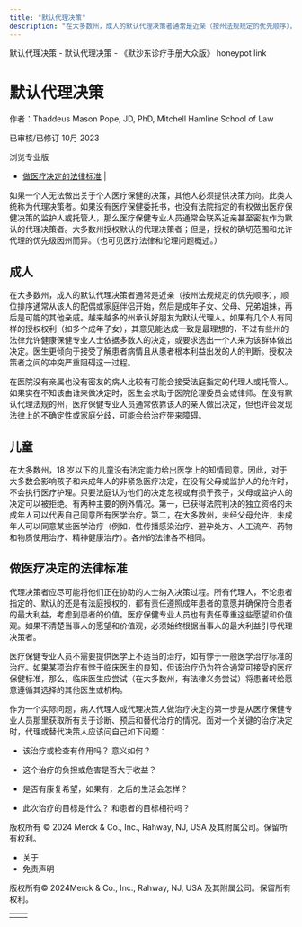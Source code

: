 ```yaml
---
title: "默认代理决策"
description: "在大多数州，成人的默认代理决策者通常是近亲（按州法规规定的优先顺序），顺位排序通常从该人的配偶或家庭伴侣开始，然后是成年子女、父母、兄弟姐妹，再后是可能的其他亲戚。越来越多的州承认好朋友为默认代理人。如果有几个人有同样的授权权利（如多个成年子女），其意见能达成一致是最理想的，不过有些州的法律允许健康保健专业人士依据多数人的决定，或要求选出一个人来为该群体做出决定。医生更倾向于接受了解患者病情且从患者根本利益出发的人的判断。授权决策者之间的冲突严重阻碍这一过程。"
---
```


﻿默认代理决策 \- 默认代理决策 \- 《默沙东诊疗手册大众版》 honeypot link

# 默认代理决策

作者：Thaddeus Mason Pope, JD, PhD, Mitchell Hamline School of Law

已审核/已修订 10月 2023

浏览专业版

- [做医疗决定的法律标准](#做医疗决定的法律标准_v7825171_zh) \|

如果一个人无法做出关于个人医疗保健的决策，其他人必须提供决策方向。此类人统称为代理决策者。如果没有医疗保健委托书，也没有法院指定的有权做出医疗保健决策的监护人或托管人，那么医疗保健专业人员通常会联系近亲甚至密友作为默认的代理决策者。大多数州授权默认的代理决策者；但是，授权的确切范围和允许代理的优先级因州而异。（也可见医疗法律和伦理问题概述。）

## 成人

在大多数州，成人的默认代理决策者通常是近亲（按州法规规定的优先顺序），顺位排序通常从该人的配偶或家庭伴侣开始，然后是成年子女、父母、兄弟姐妹，再后是可能的其他亲戚。越来越多的州承认好朋友为默认代理人。如果有几个人有同样的授权权利（如多个成年子女），其意见能达成一致是最理想的，不过有些州的法律允许健康保健专业人士依据多数人的决定，或要求选出一个人来为该群体做出决定。医生更倾向于接受了解患者病情且从患者根本利益出发的人的判断。授权决策者之间的冲突严重阻碍这一过程。

在医院没有亲属也没有密友的病人比较有可能会接受法庭指定的代理人或托管人。如果实在不知该由谁来做决定时，医生会求助于医院伦理委员会或律师。在没有默认代理法规的州，医疗保健专业人员通常依靠该人的亲人做出决定，但也许会发现法律上的不确定性或家庭分歧，可能会给治疗带来障碍。

## 儿童

在大多数州，18 岁以下的儿童没有法定能力给出医学上的知情同意。因此，对于大多数会影响孩子和未成年人的非紧急医疗决定，在没有父母或监护人的允许时，不会执行医疗护理。只要法庭认为他们的决定忽视或有损于孩子，父母或监护人的决定可以被拒绝。有两种主要的例外情况。第一，已获得法院判决的独立资格的未成年人可以代表自己同意所有医学治疗。第二，在大多数州，未经父母允许，未成年人可以同意某些医学治疗（例如，性传播感染治疗、避孕处方、人工流产、药物和物质使用治疗、精神健康治疗）。各州的法律各不相同。

## 做医疗决定的法律标准

代理决策者应尽可能将他们正在协助的人士纳入决策过程。所有代理人，不论患者指定的、默认的还是有法庭授权的，都有责任遵照成年患者的意愿并确保符合患者的最大利益，考虑到患者的价值。医疗保健专业人员也有责任尊重这些愿望和价值观。如果不清楚当事人的愿望和价值观，必须始终根据当事人的最大利益引导代理决策者。

医疗保健专业人员不需要提供医学上不适当的治疗，如有悖于一般医学治疗标准的治疗。如果某项治疗有悖于临床医生的良知，但该治疗仍为符合通常可接受的医疗保健标准，那么，临床医生应尝试（在大多数州，有法律义务尝试）将患者转给愿意遵循其选择的其他医生或机构。

作为一个实际问题，病人代理人或代理决策人做治疗决定的第一步是从医疗保健专业人员那里获取所有关于诊断、预后和替代治疗的情况。面对一个关键的治疗决定时，代理或替代决策人应该问自己如下问题：

- 该治疗或检查有作用吗？ 意义如何？

- 这个治疗的负担或危害是否大于收益？

- 是否有康复希望，如果有，之后的生活会怎样？

- 此次治疗的目标是什么？ 和患者的目标相符吗？




版权所有 © 2024
Merck & Co., Inc., Rahway, NJ, USA 及其附属公司。保留所有权利。

- 关于
- 免责声明

版权所有© 2024Merck & Co., Inc., Rahway, NJ, USA 及其附属公司。保留所有权利。

|     |     |
| --- | --- |
|  |  |